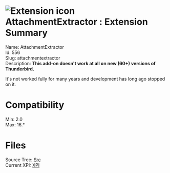 # ![Extension icon](https://addons.thunderbird.net/user-media/addon_icons/0/556-64.png?modified=1541772422) AttachmentExtractor : Extension Summary

Name: AttachmentExtractor  
Id: 556  
Slug: attachmentextractor  
Description: **This add-on doesn't work at all on new (60+) versions of Thunderbird.**

It's not worked fully for many years and development has long ago stopped on it.
  

# Compatibility
Min: 2.0  
Max: 16.*  

# Files

Source Tree: [Src](C:/Dev/Thunderbird/ThunderKdB/xall/xOther/556-attachmentextractor/src)  
Current XPI: [XPI](C:/Dev/Thunderbird/ThunderKdB/xall/xOther/556-attachmentextractor/xpi)  




